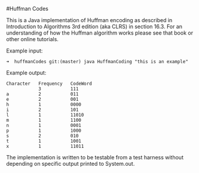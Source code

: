 #Huffman Codes

This is a Java implementation of Huffman encoding as described in Introduction to Algorithms 3rd edition (aka CLRS) in section 16.3. For an understanding of how the Huffman algorithm works please see that book or other online tutorials.

Example input:
```
➜  huffmanCodes git:(master) java HuffmanCoding "this is an example"
```

Example output:
```
Character   Frequency   CodeWord
            3           111
a           2           011
e           2           001
h           1           0000
i           2           101
l           1           11010
m           1           1100
n           1           0001
p           1           1000
s           2           010
t           1           1001
x           1           11011
```

The implementation is written to be testable from a test harness without depending on specific output printed to System.out.
